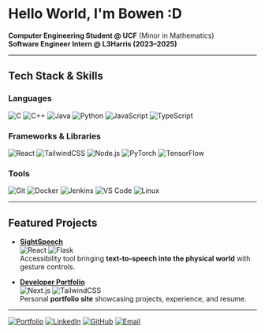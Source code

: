 # Hello World, I'm Bowen :D

**Computer Engineering Student @ UCF** (Minor in Mathematics)  
**Software Engineer Intern @ L3Harris (2023–2025)**  

---

## Tech Stack & Skills

### Languages
![C](https://img.shields.io/badge/C-00599C?style=for-the-badge&logo=c&logoColor=white)
![C++](https://img.shields.io/badge/C++-00599C?style=for-the-badge&logo=cplusplus&logoColor=white)
![Java](https://img.shields.io/badge/Java-007396?style=for-the-badge&logo=openjdk&logoColor=white)
![Python](https://img.shields.io/badge/Python-3776AB?style=for-the-badge&logo=python&logoColor=white)
![JavaScript](https://img.shields.io/badge/JavaScript-F7DF1E?style=for-the-badge&logo=javascript&logoColor=black)
![TypeScript](https://img.shields.io/badge/TypeScript-3178C6?style=for-the-badge&logo=typescript&logoColor=white)

### Frameworks & Libraries
![React](https://img.shields.io/badge/React-20232A?style=for-the-badge&logo=react&logoColor=61DAFB)
![TailwindCSS](https://img.shields.io/badge/Tailwind_CSS-38B2AC?style=for-the-badge&logo=tailwind-css&logoColor=white)
![Node.js](https://img.shields.io/badge/Node.js-43853D?style=for-the-badge&logo=node.js&logoColor=white)
![PyTorch](https://img.shields.io/badge/PyTorch-EE4C2C?style=for-the-badge&logo=pytorch&logoColor=white)
![TensorFlow](https://img.shields.io/badge/TensorFlow-FF6F00?style=for-the-badge&logo=tensorflow&logoColor=white)

### Tools
![Git](https://img.shields.io/badge/Git-F05032?style=for-the-badge&logo=git&logoColor=white)
![Docker](https://img.shields.io/badge/Docker-2496ED?style=for-the-badge&logo=docker&logoColor=white)
![Jenkins](https://img.shields.io/badge/Jenkins-D24939?style=for-the-badge&logo=jenkins&logoColor=white)
![VS Code](https://img.shields.io/badge/VS%20Code-0078d7?style=for-the-badge&logo=visual-studio-code&logoColor=white)
![Linux](https://img.shields.io/badge/Linux-FCC624?style=for-the-badge&logo=linux&logoColor=black)

---

## Featured Projects

- **[SightSpeech](https://github.com/groffbo/SightSpeech)**  
  ![React](https://img.shields.io/badge/React-20232A?style=flat&logo=react&logoColor=61DAFB) 
  ![Flask](https://img.shields.io/badge/Flask-000000?style=flat&logo=flask&logoColor=white)  
  Accessibility tool bringing **text-to-speech into the physical world** with gesture controls.

- **[Developer Portfolio](https://bowengroff.dev)**  
  ![Next.js](https://img.shields.io/badge/Next.js-000000?style=flat&logo=nextdotjs&logoColor=white) 
  ![TailwindCSS](https://img.shields.io/badge/Tailwind_CSS-38B2AC?style=flat&logo=tailwind-css&logoColor=white)  
  Personal **portfolio site** showcasing projects, experience, and resume.

---
[![Portfolio](https://img.shields.io/badge/Portfolio-000000?style=for-the-badge&logo=vercel&logoColor=white)](https://bowengroff.dev)
[![LinkedIn](https://img.shields.io/badge/LinkedIn-0A66C2?style=for-the-badge&logo=linkedin&logoColor=white)](https://linkedin.com/in/bowengroff)
[![GitHub](https://img.shields.io/badge/GitHub-181717?style=for-the-badge&logo=github&logoColor=white)](https://github.com/groffbo)
[![Email](https://img.shields.io/badge/Email-D14836?style=for-the-badge&logo=gmail&logoColor=white)](mailto:bowengroff@gmail.com)

